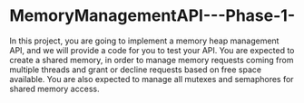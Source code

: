 # MemoryManagementAPI---Phase-1-
In this project, you are going to implement a memory heap management API, and we will provide a code for you to test your API. You are expected to create a shared memory, in order to manage memory requests coming from multiple threads and grant or decline requests based on free space available. You are also expected to manage all mutexes and semaphores for shared memory access.

